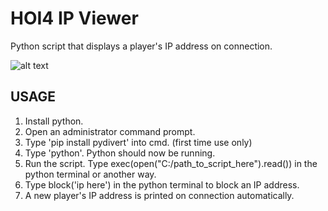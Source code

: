 # HOI4 IP Viewer
Python script that displays a player's IP address on connection.

![alt text](https://i.gyazo.com/5699342ca39ba6608d7e2414e0654b07.png)

USAGE
------
1. Install python.
2. Open an administrator command prompt.
3. Type 'pip install pydivert' into cmd. (first time use only)
4. Type 'python'. Python should now be running.
5. Run the script. Type exec(open("C:/path_to_script_here").read()) in the python terminal or another way.
6. Type block('ip here') in the python terminal to block an IP address.
8. A new player's IP address is printed on connection automatically.
